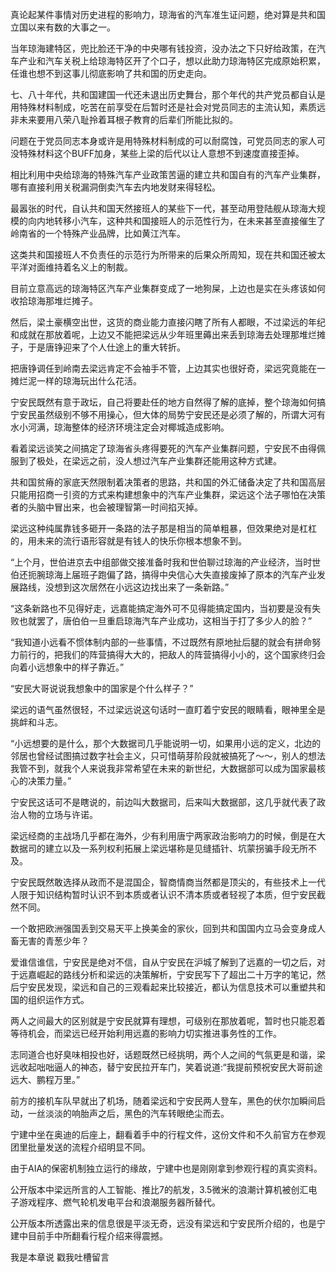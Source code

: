 真论起某件事情对历史进程的影响力，琼海省的汽车准生证问题，绝对算是共和国立国以来有数的大事之一。

当年琼海建特区，兜比脸还干净的中央哪有钱投资，没办法之下只好给政策，在汽车产业和汽车关税上给琼海特区开了个口子，想以此助力琼海特区完成原始积累，任谁也想不到这事儿彻底影响了共和国的历史走向。

七、八十年代，共和国建国一代还未退出历史舞台，那个年代的共产党员都自认是用特殊材料制成，吃苦在前享受在后暂时还是社会对党员同志的主流认知，素质远非未来要用八荣八耻拎着耳根子教育的后辈们所能比拟的。

问题在于党员同志本身或许是用特殊材料制成的可以耐腐蚀，可党员同志的家人可没特殊材料这个BUFF加身，某些上梁的后代以让人意想不到速度直接歪掉。

相比利用中央给琼海的特殊汽车产业政策苦逼的建立共和国自有的汽车产业集群，哪有直接利用关税漏洞倒卖汽车去内地发财来得轻松。

最嚣张的时代，自认共和国天然接班人的某些下一代，甚至动用登陆舰从琼海大规模的向内地转移小汽车，这种共和国接班人的示范性行为，在未来甚至直接催生了岭南省的一个特殊产业品牌，比如黄江汽车。

这类共和国接班人不负责任的示范行为所带来的后果众所周知，现在共和国还被太平洋对面维持着名义上的制裁。

目前立意高远的琼海特区汽车产业集群变成了一地狗屎，上边也是实在头疼该如何收拾琼海那堆烂摊子。

然后，梁土豪横空出世，这货的商业能力直接闪瞎了所有人都眼，不过梁远的年纪和成就在那放着呢，上边又不能把梁远从少年班里薅出来丢到琼海去处理那堆烂摊子，于是唐铮迎来了个人仕途上的重大转折。

把唐铮调任到岭南去梁远肯定不会袖手不管，上边其实也很好奇，梁远究竟能在一摊烂泥一样的琼海玩出什么花活。

宁安民既然有意于政坛，自己将要赴任的地方自然得了解的底掉，整个琼海如何搞宁安民虽然级别不够不用操心，但大体的局势宁安民还是必须了解的，所谓大河有水小河满，琼海整体的经济环境注定会对椰城造成影响。

看着梁远谈笑之间搞定了琼海省头疼得要死的汽车产业集群问题，宁安民不由得佩服到了极处，在梁远之前，没人想过汽车产业集群还能用这种方式建。

共和国贫瘠的家底天然限制着决策者的思路，共和国的外汇储备决定了共和国高层只能用招商一引资的方式来构建想象中的汽车产业集群，梁远这个法子哪怕在决策者的头脑中冒出来，也会被理智第一时间掐灭掉。

梁远这种纯属靠钱多砸开一条路的法子那是相当的简单粗暴，但效果绝对是杠杠的，用未来的流行语形容就是有钱人的快乐你根本想象不到。

“上个月，世伯进京去中组部做交接准备时我和世伯聊过琼海的产业经济，当时世伯还扼腕琼海上届班子跑偏了路，搞得中央信心大失直接废掉了原本的汽车产业发展路线，没想到这次居然在小远这边找出来了一条新路。”

“这条新路也不见得好走，远嘉能搞定海外可不见得能搞定国内，当初要是没有失败也就罢了，唐伯伯一旦重启琼海汽车产业成功，这相当于打了多少人的脸？”

“我知道小远看不惯体制内部的一些事情，不过既然有原地扯后腿的就会有拼命努力前行的，把我们的阵营搞得大大的，把敌人的阵营搞得小小的，这个国家终归会向着小远想象中的样子靠近。”

“安民大哥说说我想象中的国家是个什么样子？”

梁远的语气虽然很轻，不过梁远说这句话时一直盯着宁安民的眼睛看，眼神里全是挑衅和斗志。

“小远想要的是什么，那个大数据司几乎能说明一切，如果用小远的定义，北边的邻居也曾经试图搞过数字社会主义，只可惜萌芽阶段就被搞死了～～，别人的想法我管不到，就我个人来说我非常希望在未来的新世纪，大数据部可以成为国家最核心的决策力量。”

宁安民这话可不是瞎说的，前边叫大数据司，后来叫大数据部，这几乎就代表了政治人物的立场与许诺。

梁远经商的主战场几乎都在海外，少有利用唐宁两家政治影响力的时候，倒是在大数据司的建立以及一系列权利拓展上梁远堪称是见缝插针、坑蒙拐骗手段无所不及。

宁安民既然敢选择从政而不是混国企，智商情商当然都是顶尖的，有些技术上一代人限于知识结构暂时认识不到本质或者认识不清本质或者轻视了本质，但宁安民截然不同。

一个敢把欧洲强国丢到交易天平上换美金的家伙，回到共和国国内立马会变身成人畜无害的青葱少年？

爱谁信谁信，宁安民是绝对不信，自从宁安民在沪城了解到了远嘉的一切之后，对于远嘉崛起的路线分析和梁远的决策解析，宁安民写下了超出二十万字的笔记，然后宁安民发现，梁远和自己的三观看起来比较接近，都认为信息技术可以重塑共和国的组织运作方式。

两人之间最大的区别就是宁安民就算有理想，可级别在那放着呢，暂时也只能忍着等待机会，而梁远已经开始利用远嘉的影响力切实推进事务性的工作。

志同道合也好臭味相投也好，话题既然已经挑明，两个人之间的气氛更是和谐，梁远收起咄咄逼人的神态，替宁安民拉开车门，笑着说道:“我提前预祝安民大哥前途远大、鹏程万里。”

前方的接机车队早就出了机场，随着梁远和宁安民两人登车，黑色的伏尔加瞬间启动，一丝淡淡的响胎声之后，黑色的汽车转眼绝尘而去。

宁建中坐在奥迪的后座上，翻看着手中的行程文件，这份文件和不久前官方在参观团里批量发送的流程介绍明显不同。

由于AIA的保密机制独立运行的缘故，宁建中也是刚刚拿到参观行程的真实资料。

公开版本中梁远所言的人工智能、推比7的航发，3.5微米的浪潮计算机被创汇电子游戏程序、燃气轮机发电平台和浪潮服务器所替代。

公开版本所透露出来的信息很是平淡无奇，远没有梁远和宁安民所介绍的，也是宁建中目前手中所翻看行程介绍来得震撼。

我是本章说 戳我吐槽留言
